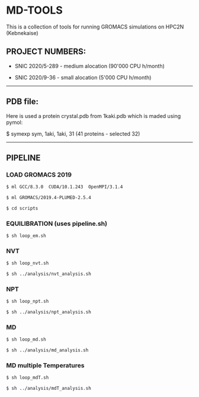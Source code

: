 # MD-TOOLS

This is a collection of tools for running GROMACS simulations on HPC2N (Kebnekaise)

## PROJECT NUMBERS:

* SNIC 2020/5-289 - medium alocation (90'000 CPU h/month)

* SNIC 2020/9-36  - small alocation  (5'000  CPU h/month)

-----
## PDB file:

Here is used a protein crystal.pdb from 1kaki.pdb which is maded using pymol:

$ symexp sym, 1aki, 1aki, 31 (41 proteins - selected 32)

------------
## PIPELINE

### LOAD GROMACS 2019

```bash 
$ ml GCC/8.3.0  CUDA/10.1.243  OpenMPI/3.1.4

$ ml GROMACS/2019.4-PLUMED-2.5.4

$ cd scripts
```

### EQUILIBRATION (uses pipeline.sh)
```bash 
$ sh loop_em.sh
```

### NVT
```bash 
$ sh loop_nvt.sh

$ sh ../analysis/nvt_analysis.sh
```

### NPT
```bash 
$ sh loop_npt.sh

$ sh ../analysis/npt_analysis.sh
```
### MD
```bash 
$ sh loop_md.sh

$ sh ../analysis/md_analysis.sh
```

### MD multiple Temperatures
```bash 
$ sh loop_mdT.sh

$ sh ../analysis/mdT_analysis.sh
```

